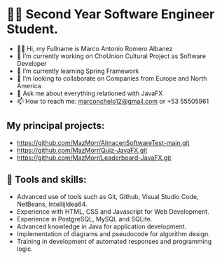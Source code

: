 # 👨‍💻 Second Year Software Engineer Student.
- 🐱‍👤 Hi, my Fullname is Marco Antonio Romero Albanez
- 🔭 I’m currently working on ChoUnion Cultural Project as Software Developer
- 🌱 I’m currently learning Spring Framework
- 👯 I’m looking to collaborate on Companies from Europe and North America
- 💬 Ask me about everything relationed with JavaFX
- 📫 How to reach me: marconchelo12@gmail.com or +53 55505961
  
## My principal projects:
- https://github.com/MazMorr/AlmacenSoftwareTest-main.git
- https://github.com/MazMorr/Quiz-JavaFX.git
- https://github.com/MazMorr/Leaderboard-JavaFX.git

## 🔧 Tools and skills:
- Advanced use of tools such as Git, Github, Visual Studio Code, NetBeans, IntellijIdea64.
- Experience with HTML, CSS and Javascript for Web Development.
- Experience in PostgreSQL, MySQL and SQLite.
- Advanced knowledge in Java for application development.
- Implementation of diagrams and pseudocode for algorithm design.
- Training in development of automated responses and programming logic.
  

<!--
**MazMorr/MazMorr** is a ✨ _special_ ✨ repository because its `README.md` (this file) appears on your GitHub profile.

Here are some ideas to get you started:

- 🔭 I’m currently working on ...
- 🌱 I’m currently learning ...
- 👯 I’m looking to collaborate on ...
- 🤔 I’m looking for help with ...
- 💬 Ask me about ...
- 📫 How to reach me: ...
- 😄 Pronouns: ...
- ⚡ Fun fact: ...
-->

